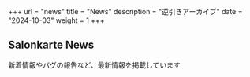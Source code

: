 +++
url = "news"
title = "News"
description = "逆引きアーカイブ"
date = "2024-10-03"
weight = 1
+++

## Salonkarte News

新着情報やバグの報告など、最新情報を掲載しています
